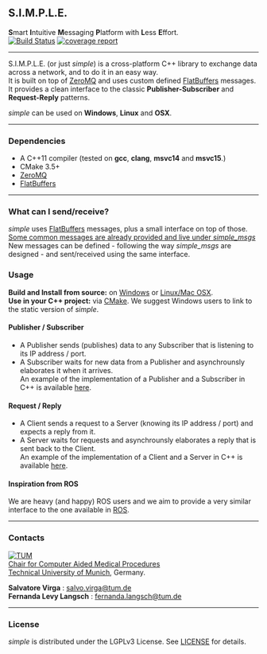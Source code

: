 ## S.I.M.P.L.E.
**S**mart **I**ntuitive **M**essaging **P**latform with **L**ess **E**ffort.         
[![Build Status](https://gitlab.lrz.de/CAMP_IFL/simple/badges/master/build.svg)](https://gitlab.lrz.de/CAMP_IFL/simple/commits/master)
[![coverage report](https://gitlab.lrz.de/CAMP_IFL/simple/badges/master/coverage.svg)](https://gitlab.lrz.de/CAMP_IFL/simple/commits/master)
___

S.I.M.P.L.E. (or just *simple*) is a cross-platform C++ library to exchange data across a network, and to do it in an easy way.          
It is built on top of [ZeroMQ](https://github.com/zeromq/libzmq) and uses custom defined [FlatBuffers](https://github.com/google/flatbuffers) messages.       
It provides a clean interface to the classic **Publisher-Subscriber** and **Request-Reply** patterns.         

*simple* can be used on **Windows**, **Linux** and **OSX**. 
___
### Dependencies

- A C++11 compiler (tested on **gcc**, **clang**, **msvc14** and **msvc15**.)
- CMake 3.5+
- [ZeroMQ](https://github.com/zeromq/libzmq)
- [FlatBuffers](https://github.com/google/flatbuffers)

___

### What can I send/receive?

*simple* uses [FlatBuffers](https://github.com/google/flatbuffers) messages, plus a small interface on top of those.          
[Some common messages are already provided and live under *simple_msgs*](https://gitlab.lrz.de/CAMP_IFL/simple/wikis/home#simple_msgs)        
New messages can be defined - following the way *simple_msgs* are designed - and sent/received using the same interface.

### Usage

**Build and Install from source:** on [Windows](https://gitlab.lrz.de/CAMP_IFL/simple/wikis/install:-windows) or [Linux/Mac OSX](https://gitlab.lrz.de/CAMP_IFL/simple/wikis/install:-linux).       
**Use in your C++ project:** via [CMake](https://gitlab.lrz.de/CAMP_IFL/simple/wikis/home#cmake). We suggest Windows users to link to the static version of *simple*.     

#### Publisher / Subscriber 
- A Publisher sends (publishes) data to any Subscriber that is listening to its IP address / port.
- A Subscriber waits for new data from a Publisher and asynchrounsly elaborates it when it arrives.      
An example of the implementation of a Publisher and a Subscriber in C++ is available [here](https://gitlab.lrz.de/CAMP_IFL/simple/wikis/example:-pubsub).

#### Request / Reply
- A Client sends a request to a Server (knowing its IP address / port) and expects a reply from it.           
- A Server waits for requests and asynchrounsly elaborates a reply that is sent back to the Client.         
An example of the implementation of a Client and a Server in C++ is available [here](https://gitlab.lrz.de/CAMP_IFL/simple/wikis/example:-reqrep).

#### Inspiration from ROS

We are heavy (and happy) ROS users and we aim to provide a very similar interface to the one available in [ROS](http://www.ros.org/).     
___

### Contacts

[![TUM](http://campar.in.tum.de/files/goeblr/TUM_Web_Logo_blau.png "TUM Logo")](http://tum.de)        
[Chair for Computer Aided Medical Procedures](http://campar.in.tum.de/)        
[Technical University of Munich](www.tum.de), Germany.       

**Salvatore Virga** : [salvo.virga@tum.de][salvo_email]  
**Fernanda Levy Langsch** : [fernanda.langsch@tum.de][fernanda_email]

[salvo_email]: salvo.virga@tum.de
[fernanda_email]: fernanda.langsch@tum.de       
___
### License

*simple* is distributed under the LGPLv3 License. See [LICENSE](LICENSE) for details.
